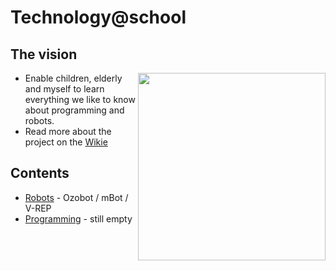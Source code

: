 # Technology@school

## The vision
<img align="right" width="300" src="https://tauvicr.files.wordpress.com/2017/11/3a35ef6300000578-0-image-m-56_1478708896714.jpg">

* Enable children, elderly  and myself to learn everything we like to know about programming and robots.
* Read more about the project on the [Wikie](https://github.com/Tauvic/Technology-at-school/wiki)

## Contents


* [Robots](./Robots) - Ozobot / mBot / V-REP
* [Programming](./Programming/README.md) - still empty


